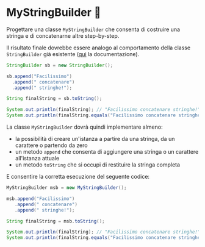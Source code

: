 # MyStringBuilder 🛴

Progettare una classe `MyStringBuilder` che consenta di costruire una stringa e di concatenarne altre step-by-step.

Il risultato finale dovrebbe essere analogo al comportamento della classe `StringBuilder` già esistente
([qui](https://docs.oracle.com/javase/7/docs/api/java/lang/StringBuilder.html) la documentazione).

```Java
StringBuilder sb = new StringBuilder();

sb.append("Facilissimo")
  .append(" concatenare")
  .append(" stringhe!");

String finalString = sb.toString();

System.out.println(finalString); // "Facilissimo concatenare stringhe!"
System.out.println(finalString.equals("Facilissimo concatenare stringhe!"));
```

La classe `MyStringBuilder` dovrà quindi implementare almeno:
- la possibilità di creare un'istanza a partire da una stringa, da un carattere o partendo da zero
- un metodo `append` che consenta di aggiungere una stringa o un carattere all'istanza attuale 
- un metodo `toString` che si occupi di restituire la stringa completa

E consentire la corretta esecuzione del seguente codice:

```Java
MyStringBuilder msb = new MyStringBuilder(); 

msb.append("Facilissimo")
   .append(" concatenare")
   .append(" stringhe!");

String finalString = msb.toString();

System.out.println(finalString); // "Facilissimo concatenare stringhe!"
System.out.println(finalString.equals("Facilissimo concatenare stringhe!"));
```
